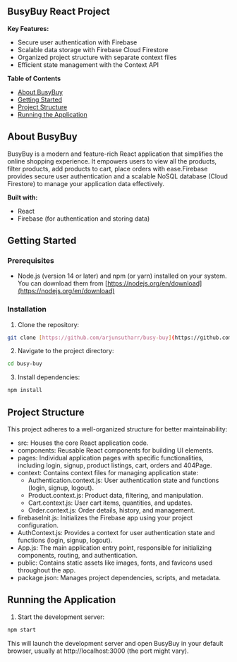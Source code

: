 ## BusyBuy React Project

**Key Features:**

- Secure user authentication with Firebase
- Scalable data storage with Firebase Cloud Firestore
- Organized project structure with separate context files
- Efficient state management with the Context API

**Table of Contents**

- [About BusyBuy](#about-busybuy)
- [Getting Started](#getting-started)
- [Project Structure](#project-structure)
- [Running the Application](#running-the-application)

## About BusyBuy

BusyBuy is a modern and feature-rich React application that simplifies the online shopping experience. It empowers users to view all the products, filter products, add products to cart, place orders with ease.Firebase provides secure user authentication and a scalable NoSQL database (Cloud Firestore) to manage your application data effectively.

**Built with:**

- React
- Firebase (for authentication and storing data)

## Getting Started

### Prerequisites

- Node.js (version 14 or later) and npm (or yarn) installed on your system. You can download them from [https://nodejs.org/en/download](https://nodejs.org/en/download)

### Installation

1. Clone the repository:

```bash
git clone [https://github.com/arjunsutharr/busy-buy](https://github.com/arjunsutharr/busy-buy)
```

2. Navigate to the project directory:

```bash
cd busy-buy
```

3. Install dependencies:

```bash
npm install
```

## Project Structure

This project adheres to a well-organized structure for better maintainability:

- src: Houses the core React application code.
- components: Reusable React components for building UI elements.
- pages: Individual application pages with specific functionalities, including login, signup, product listings, cart, orders and 404Page.
- context: Contains context files for managing application state:
  - Authentication.context.js: User authentication state and functions (login, signup, logout).
  - Product.context.js: Product data, filtering, and manipulation.
  - Cart.context.js: User cart items, quantities, and updates.
  - Order.context.js: Order details, history, and management.
- firebaseInit.js: Initializes the Firebase app using your project configuration.
- AuthContext.js: Provides a context for user authentication state and functions (login, signup, logout).
- App.js: The main application entry point, responsible for initializing components, routing, and authentication.
- public: Contains static assets like images, fonts, and favicons used throughout the app.
- package.json: Manages project dependencies, scripts, and metadata.

## Running the Application

1. Start the development server:

```bash
npm start
```

This will launch the development server and open BusyBuy in your default browser, usually at http://localhost:3000 (the port might vary).
